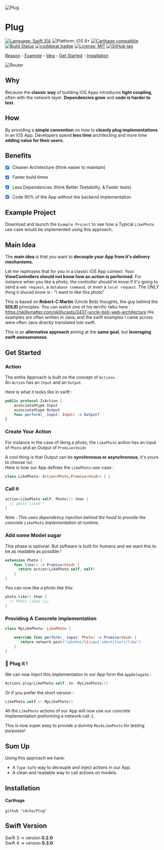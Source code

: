![Plug](https://raw.githubusercontent.com/s4cha/Plug/master/banner.png)

# Plug

[![Language: Swift 3|4](https://img.shields.io/badge/language-swift3|4-f48041.svg?style=flat)](https://developer.apple.com/swift)
![Platform: iOS 8+](https://img.shields.io/badge/platform-iOS%208%2B-blue.svg?style=flat)
[![Carthage compatible](https://img.shields.io/badge/Carthage-compatible-4BC51D.svg?style=flat)](https://github.com/Carthage/Carthage)
[![Build Status](https://www.bitrise.io/app/c6d3096518e622f3.svg?token=7QmnkUstRGnMqQ-8eT_h3w)](https://www.bitrise.io/app/c6d3096518e622f3)
[![codebeat badge](https://codebeat.co/badges/5d4c8283-3b5e-431e-a811-c43ae4f75374)](https://codebeat.co/projects/github-com-s4cha-plug-master)
[![License: MIT](http://img.shields.io/badge/license-MIT-lightgrey.svg?style=flat)](https://github.com/freshOS/Arrow/blob/master/LICENSE)
[![GitHub tag](https://img.shields.io/github/release/s4cha/Plug.svg)]()

[Reason](#why) - [Example](#example-project) -  [Idea](#main-idea) - [Get Started](#get-started) - [Installation](#installation)

![Router](https://raw.githubusercontent.com/s4cha/Plug/master/PlugInfographics.png)

## Why
Because the **classic way** of building iOS Apps introduces **tight coupling**, often with the network layer. **Dependencies grow** and **code is harder to test.**

## How
By providing a **simple convention** on how to **cleanly plug implementations** in an iOS App. Developers spend **less time** architecting and more time **adding value for their users.**


## Benefits
- [x] Cleaner Architecture (think easier to maintain)
- [x] Faster build times
- [x] Less Dependencies (think Better Testability, & Faster tests)
- [x] Code 90% of the App without the backend implementation


## Example Project
Download and launch the `Example Project` to see how a Typical `LikePhoto` use case would be implemented using this approach.


## Main Idea
The **main idea** is that you want to **decouple your App from it's delivery mechanisms.**

Let me rephrases that for you in a classic iOS App context.
Your **ViewControllers should not know how an action is performed**. For instance when you like a photo, the controller should'nt know if it's going to send a `web request`, a `database command`, or even a `local request`.
The ONLY thing it should know is : "I want to like this photo"

This is based on **Robert-C Martin** (Uncle Bob) thoughts, the guy behind the **SOLID** principles. You can watch one of his terrific talks here :
https://skillsmatter.com/skillscasts/2437-uncle-bob-web-architecture
His examples are often written in Java, and the swift examples I came across were often Java directly translated into swift.

This is an **alternative approach** aiming at the **same goal**, but **leveraging swift awesomeness**.



## Get Started

### Action
The entire Approach is built on the concept of `Actions`.  
An `Action` has an `Input` and an `Output`.

Here is what it looks like in swift :
```swift
public protocol IsAction {
    associatedtype Input
    associatedtype Output
    func perform(_ input: Input) -> Output?
}
```

### Create Your Action

For instance in the case of liking a photo, the `LikePhoto` action has an input of `Photo` and an Output of `Promise<Void>`

A cool thing is that Output can be **synchronous or asynchronous**, it's yours to choose \o/.  
Here is how our App defines the `LikePhoto` use-case :
```swift
class LikePhoto: Action<Photo,Promise<Void>> { }
```

### Call it
```swift
action(LikePhoto.self, Photo()).then {
  // photo liked !
}
```
*Note : This uses dependency injection behind the hood to provide the concrete `LikePhoto` implementation at runtime*.

### Add some Model sugar
This phase is optional. But software is built for humans and we want this to be as readable as possible !

```swift
extension Photo {
    func like() -> Promise<Void> {
      return action(LikePhoto.self, self)
    }
}
```
You can now like a photo like this:
```swift
photo.like().then {
  // Photo liked \o/
}
```

### Providing A Concrete implementation
```swift
class MyLikePhoto: LikePhoto {

    override func perform(_ input: Photo) -> Promise<Void> {
       return network.post("/photos/\(input.identifier)/like")
    }
}

```

### 🔌 Plug it !
We can now Inject this implementation in our App form the `AppDelegate` :
```swift        
Actions.plug(LikePhoto.self, to: MyLikePhoto())
```
Or if you prefer the short version :
```swift        
LikePhoto.self <~ MyLikePhoto()
```
All the `LikePhoto` actions of our App will now use our concrete Implementation preforming a network call :).

This is now super easy to provide a dummy `MockLikePhoto` for testing purposes!



## Sum Up
Using this approach we have:

- A `Type-Safe` way to decouple and inject actions in our App.
- A clean and readable way to call actions on models.


## Installation
#### Carthage
```
github "s4cha/Plug"
```

## Swift Version
Swift 3 -> version **0.2.0**  
Swift 4 -> version **0.3.0**
